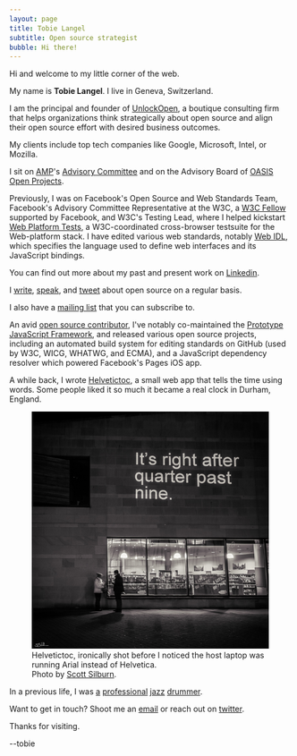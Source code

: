 ```yaml
---
layout: page
title: Tobie Langel
subtitle: Open source strategist
bubble: Hi there!
---
```


Hi and welcome to my little corner of the web.

My name is **Tobie Langel**. I live in Geneva, Switzerland.

I am the principal and founder of [UnlockOpen](https://unlockopen.com),
a boutique consulting firm
that helps organizations think strategically about open source
and align their open source effort with desired business outcomes.

My clients include top tech companies like Google, Microsoft, Intel, or Mozilla.

I sit on [AMP](https://www.ampproject.org/)'s [Advisory Committee](https://github.com/ampproject/meta-ac)
and on the Advisory Board of [OASIS Open Projects](https://oasis-open-projects.org/).

Previously, I was on Facebook's Open Source and Web Standards Team,
Facebook's Advisory Committee Representative at the W3C,
a [W3C Fellow](https://www.w3.org/Consortium/Recruitment/Fellows) supported by Facebook,
and W3C's Testing Lead,
where I helped kickstart [Web Platform Tests](https://github.com/web-platform-tests/wpt),
a W3C-coordinated cross-browser testsuite for the Web-platform stack.
I have edited various web standards,
notably [Web IDL](http://heycam.github.io/webidl/),
which specifies the language used to define web interfaces 
and its JavaScript bindings.

You can find out more about my past and present work on [Linkedin](https://ch.linkedin.com/in/tobielangel).

I [write](https://medium.com/@tobie),
[speak](https://speaking.unlockopen.com/), and
[tweet](https://twitter.com/tobie) about open source on a regular basis.

I also have a [mailing list](https://pages.convertkit.com/e4ed189bbd/af199f5836) that you can subscribe to.

An avid [open source contributor](https://github.com/tobie),
I've notably co-maintained the [Prototype JavaScript Framework](https://en.wikipedia.org/wiki/Prototype_JavaScript_Framework),
and released various open source projects,
including an automated build system for editing standards on GitHub (used by W3C, WICG, WHATWG, and ECMA),
and a JavaScript dependency resolver which powered Facebook's Pages iOS app.

A while back, I wrote [Helvetictoc](http://www.helvetictoc.com),
a small web app that tells the time using words.
Some people liked it so much it became a real clock in Durham, England.

<figure>
    <img alt="Helvetictoc displayed in Durham, England at night." src="/images/helvetictoc.jpg" />
    <figcaption>
    Helvetictoc, ironically shot before
    I noticed the host laptop was running Arial instead of Helvetica.<br>
    Photo by <a href="http://internalreflections.co.uk/">Scott Silburn</a>.
    </figcaption>
</figure>

In a previous life, I was
[a](https://itunes.apple.com/album/estrella-del-norte/id253428236)
[professional](https://itunes.apple.com/album/undividualism/id467494413)
[jazz](https://itunes.apple.com/album/world-jazz-sound-la-longue/id555064703)
[drummer](https://itunes.apple.com/album/why/id444915377).

Want to get in touch? Shoot me an [email](mailto:tobie@unlockopen.com) or reach out on [twitter](https://twitter.com/tobie).

Thanks for visiting.

\--tobie
